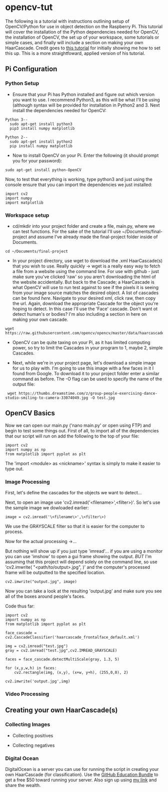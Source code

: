 # opencv-tut
The following is a tutorial with instructions outlining setup of OpenCV/Python for use in object detection on the Raspberry Pi. This tutorial will cover the installation of the Python dependencies needed for OpenCV, the installation of OpenCV, the set up of your workspace, some tutorials or simple cases, and finally will include a section on making your own HaarCascade. Credit goes to [this tutorial](https://pythonprogramming.net/loading-images-python-opencv-tutorial/) for initially showing me how to set this up. This is a more straightfoward, applied version of his tutorial.

## Pi Configuration

### Python Setup

  * Ensure that your Pi has Python installed and figure out which version you want to use. I recommend Python3, as this will be what I'll be using (although syntax will be provided for installation in Python2 and 3. Next install the dependencies needed for OpenCV:
  ```    
  Python 3--  
    sudo apt-get install python3
    pip3 install numpy matplotlib
    
  Python 2--  
    sudo apt-get install python2
    pip install numpy matplotlib
  ```
  * Now to install OpenCV on your Pi. Enter the following (it should prompt you for your password):
  ```
  sudo apt-get install python-OpenCV
  ```
  
  Now, to test that everything is working, type python3 and just using the console ensure that you can import the dependencies we just installed:
  ```
  import cv2
  import numpy
  import matplotlib
  ```
  
### Workspace setup

  * cd/mkdir into your project folder and create a file, main.py, where we can test functions. For the sake of the tutorial I'll use ~/Documents/final-project and assume I've already made the final-project folder inside of Documents.
  ```
  cd ~/Documents/final-project
  ```
  * In your project directory, use wget to download the .xml HaarCascade(s) that you wish to use. Really quickly -\> wget is a really easy way to fetch a file from a website using the command line. For use with github - just make sure you've clicked 'raw' so you aren't downloading the html of the website accidentally. But back to the Cascade; a HaarCascade is what OpenCV will use to run test against to see if the pixels it is seeing from your image source matches the desired object. A list of cascades can be found *here*. Navigate to your desired xml, click raw, then copy the url. Again, download the appropriate Cascade for the object you're hoping to detect. In this case I'll use the 'Face' cascade. Don't want ot detect human's or bodies? I'm also including a section in here on making your own cascade. 
  ```
  wget https://raw.githubusercontent.com/opencv/opencv/master/data/haarcascades/haarcascade_frontalface_default.xml
  ```
  * OpenCV can be quite taxing on your Pi, as it has limited computing power, so try to limit the Cascades in your program to 1, maybe 2, simple Cascades.
  
  * Next, while we're in your project page, let's download a simple image for us to play with. I'm going to use this image with a few faces in it I found from Google. To download it to your project folder enter a similar command as before. The -O flag can be used to specify the name of the output file:
 ```
  wget https://thumbs.dreamstime.com/z/group-people-exercising-dance-studio-smiling-to-camera-33074049.jpg -O test.jpg
  ```

## OpenCV Basics

Now we can open our main.py ('nano main.py' or open using FTP) and begin to test some things out. First of all, to import all of the dependencies that our script will run on add the following to the top of your file:
  ```
  import cv2
  import numpy as np
  from matplotlib import pyplot as plt
  ```
The 'import \<module\> as \<nickname\>' syntax is simply to make it easier to type out.

### Image Processing

First, let's define the cascades for the objects we want to detect...

Next, to open an image use 'cv2.imread('\<filename\>',\<filter\>)'. So let's use the sample image we dowloaded earlier:
  ```
  image = cv2.imread('\<filename\>',\<filter\>)
  ```
  
We use the GRAYSCALE filter so that it is easier for the computer to process.

Now for the actual processing -\>...

But nothing will show up if you just type 'imread'... if you are using a monitor you can use 'imshow' to open a gui frame showing the output. *BUT* I'm assuming that this project will depend solely on the command line, so use 'cv2.imwrite( "<path/to/output>.jpg", <cv2-image>)' and the computer's processed frame will be outputted to the specified location. 
  ```
  cv2.imwrite("output.jpg", image)
  ```

Now you can take a look at the resulting 'output.jpg' and make sure you see all of the boxes around people's faces. 

Code thus far:
```
import cv2
import numpy as np
from matplotlib import pyplot as plt

face_cascade = cv2.CascadeClassifier('haarcascade_frontalface_default.xml')

img = cv2.imread("test.jpg")
gray = cv2.imread("test.jpg",cv2.IMREAD_GRAYSCALE)

faces = face_cascade.detectMultiScale(gray, 1.3, 5)

for (x,y,w,h) in faces:
	cv2.rectangle(img, (x,y), (x+w, y+h), (255,0,0), 2)

cv2.imwrite('output.jpg',img)
```

### Video Processing

## Creating your own HaarCascade(s)

### Collecting Images

  * Collecting positives
	
  * Collecting negatives

### Digital Ocean
DigitalOcean is a server you can use for running the script in creating your own HaarCascade (for classification). Use the [GitHub Education Bundle](https://education.github.com/pack/offers) to get a free $50 toward running your server. Also sign up using [my link](https://m.do.co/c/e400e5413397) and share the wealth. 
